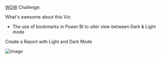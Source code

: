 [WOW](https://workout-wednesday.com/pbi-2024-w37/) Challenge:

What's awesome about this Viz:
- The use of bookmarks in Power BI to ulter view between Dark & Light mode

Create a Report with Light and Dark Mode

![image](https://github.com/user-attachments/assets/d5317ba8-dbd4-43ad-ace8-8ef74600f71c)

